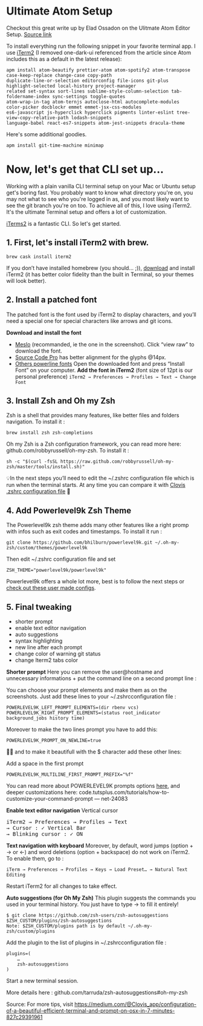 # Ultimate Atom Setup

Checkout this great write up by Elad Ossadon on the Ulitmate Atom Editor Setup. [Source link](https://medium.com/productivity-freak/my-atom-editor-setup-for-js-react-9726cd69ad20)

To install everything run the following snippet in your favorite terminal app. I use [iTerm2](https://www.iterm2.com/) (I removed one-dark-ui referenced from the article since Atom includes this as a default in the latest release): 

```
apm install atom-beautify prettier-atom atom-spotify2 atom-transpose case-keep-replace change-case copy-path 
duplicate-line-or-selection editorconfig file-icons git-plus highlight-selected local-history project-manager 
related set-syntax sort-lines sublime-style-column-selection tab-foldername-index sync-settings toggle-quotes 
atom-wrap-in-tag atom-ternjs autoclose-html autocomplete-modules color-picker docblockr emmet emmet-jsx-css-modules 
es6-javascript js-hyperclick hyperclick pigments linter-eslint tree-view-copy-relative-path lodash-snippets 
language-babel react-es7-snippets atom-jest-snippets dracula-theme
```

Here's some additional goodies.
```
apm install git-time-machine minimap
```
# Now, let's get that CLI set up...

Working with a plain vanilla CLI terminal setup on your Mac or Ubuntu setup get's boring fast. You probably want to know what directory you're on, you may not what to see who you're logged in as, and you most likely want to see the git branch you're on too. To achieve all of this, I love using iTerm2. It's the ultimate Terminal setup and offers a lot of customization.

[iTerms2](https://www.iterm2.com/) is a fantastic CLI. So let's get started.

## 1. First, let's install iTerm2 with brew.

```
brew cask install iterm2
```
If you don’t have installed homebrew (you should… ;)), [download](http://www.iterm2.com/downloads.html) and install iTerm2 (it has better color fidelity than the built in Terminal, so your themes will look better).

## 2. Install a patched font
The patched font is the font used by iTerm2 to display characters, and you’ll need a special one for special characters like arrows and git icons.

**Download and install the font**
- [Meslo](https://github.com/powerline/fonts/blob/master/Meslo%20Slashed/Meslo%20LG%20M%20Regular%20for%20Powerline.ttf) (recommanded, ie the one in the screenshot). Click “view raw” to download the font.
- [Source Code Pro](https://github.com/powerline/fonts/blob/master/SourceCodePro/Source%20Code%20Pro%20for%20Powerline.otf) has better alignment for the glyphs @14px.
- [Others powerline fonts](https://github.com/powerline/fonts)
Open the downloaded font and press “Install Font” on your computer.
**Add the font in iTerm2**
(font size of 12pt is our personal preference)
`iTerm2 → Preferences → Profiles → Text → Change Font`

## 3. Install Zsh and Oh my Zsh
Zsh is a shell that provides many features, like better files and folders navigation. To install it :
```
brew install zsh zsh-completions
```
Oh my Zsh is a Zsh configuration framework, you can read more here: github.com/robbyrussell/oh-my-zsh.
To install it :
```
sh -c "$(curl -fsSL https://raw.github.com/robbyrussell/oh-my-zsh/master/tools/install.sh)"
```
💡In the next steps you’ll need to edit the ~/.zshrc configuration file which is run when the terminal starts. At any time you can compare it with [Clovis .zshrc configuration file](https://github.com/Clovis-team/clovis-open-code-extracts/blob/master/utils/clovis-zshrc) 🎁

## 4. Add Powerlevel9k Zsh Theme
The Powerlevel9k zsh theme adds many other features like a right promp with infos such as exit codes and timestamps. To install it run :
```
git clone https://github.com/bhilburn/powerlevel9k.git ~/.oh-my-zsh/custom/themes/powerlevel9k
```
Then edit ~/.zshrc configuration file and set
```
ZSH_THEME="powerlevel9k/powerlevel9k"
```
Powerlevel9k offers a whole lot more, best is to follow the next steps or [check out these user made configs](https://github.com/bhilburn/powerlevel9k/wiki/Show-Off-Your-Config).

## 5. Final tweaking
- shorter prompt
- enable text editor navigation
- auto suggestions
- syntax highlighting
- new line after each prompt
- change color of warning git status
- change Iterm2 tabs color

**Shorter prompt**
Here you can remove the user@hostname and unnecessary informations + put the command line on a second prompt line :

You can choose your prompt elements and make them as on the screenshots. Just add these lines to your ~/.zshrcconfiguration file :
```
POWERLEVEL9K_LEFT_PROMPT_ELEMENTS=(dir rbenv vcs)
POWERLEVEL9K_RIGHT_PROMPT_ELEMENTS=(status root_indicator background_jobs history time)
```
Moreover to make the two lines prompt you have to add this:
```
POWERLEVEL9K_PROMPT_ON_NEWLINE=true
```
💄✨ and to make it beautifull with the $ character add these other lines:

Add a space in the first prompt
```
POWERLEVEL9K_MULTILINE_FIRST_PROMPT_PREFIX="%f"
```

You can read more about POWERLEVEL9K prompts options [here](https://github.com/bhilburn/powerlevel9k#customizing-prompt-segments), and deeper customizations here: code.tutsplus.com/tutorials/how-to-customize-your-command-prompt — net-24083

**Enable text editor navigation**
Vertical cursor
<pre>
iTerm2 → Preferences → Profiles → Text
→ Cursor : ✓ Vertical Bar 
→ Blinking cursor : ✓ ON
</pre>
**Text navigation with keyboard**
Moreover, by default, word jumps (option + → or ←) and word deletions (option + backspace) do not work on iTerm2. To enable them, go to :
```
iTerm → Preferences → Profiles → Keys → Load Preset… → Natural Text Editing
```
Restart iTerm2 for all changes to take effect.

**Auto suggestions (for Oh My Zsh)**
This plugin suggests the commands you used in your terminal history. You just have to type → to fill it entirely!
```
$ git clone https://github.com/zsh-users/zsh-autosuggestions $ZSH_CUSTOM/plugins/zsh-autosuggestions
Note: $ZSH_CUSTOM/plugins path is by default ~/.oh-my-zsh/custom/plugins
```
Add the plugin to the list of plugins in ~/.zshrcconfiguration file :
```
plugins=(
    …
    zsh-autosuggestions
)
```
Start a new terminal session.

More details here : github.com/tarruda/zsh-autosuggestions#oh-my-zsh

Source: For more tips, visit https://medium.com/@Clovis_app/configuration-of-a-beautiful-efficient-terminal-and-prompt-on-osx-in-7-minutes-827c29391961
